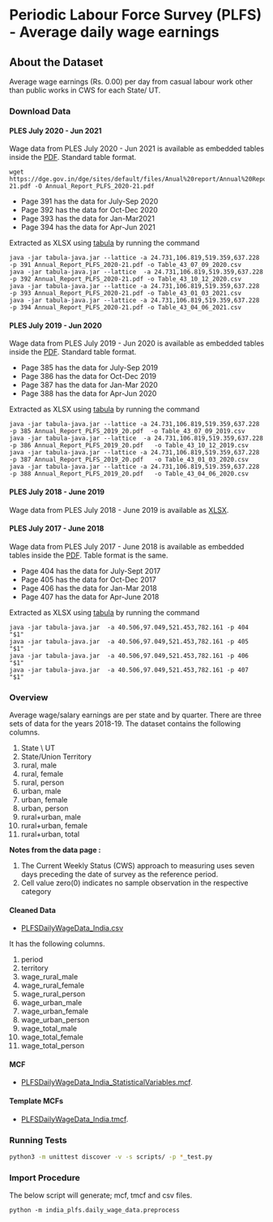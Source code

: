 # Periodic Labour Force Survey (PLFS) -  Average daily wage earnings


## About the Dataset
Average wage earnings (Rs. 0.00) per day from casual labour work other than public works in CWS for each State/ UT.

### Download Data

#### PLES July 2020 - Jun 2021
Wage data from PLES July 2020 - Jun 2021 is available as embedded tables inside the [PDF](https://dge.gov.in/dge/sites/default/files/Anual%20report/Annual%20Report%20PLFS%202020-21.pdf). Standard table format.

```
wget https://dge.gov.in/dge/sites/default/files/Anual%20report/Annual%20Report%20PLFS%202020-21.pdf -O Annual_Report_PLFS_2020-21.pdf
```

* Page 391 has the data for July-Sep 2020
* Page 392 has the data for Oct-Dec 2020
* Page 393 has the data for Jan-Mar2021
* Page 394 has the data for Apr-Jun 2021

Extracted as XLSX using [tabula](https://github.com/tabulapdf/tabula) by running the command

```
java -jar tabula-java.jar --lattice -a 24.731,106.819,519.359,637.228 -p 391 Annual_Report_PLFS_2020-21.pdf -o Table_43_07_09_2020.csv
java -jar tabula-java.jar --lattice  -a 24.731,106.819,519.359,637.228 -p 392 Annual_Report_PLFS_2020-21.pdf -o Table_43_10_12_2020.csv
java -jar tabula-java.jar --lattice -a 24.731,106.819,519.359,637.228 -p 393 Annual_Report_PLFS_2020-21.pdf -o Table_43_01_03_2021.csv
java -jar tabula-java.jar --lattice -a 24.731,106.819,519.359,637.228 -p 394 Annual_Report_PLFS_2020-21.pdf -o Table_43_04_06_2021.csv
```

#### PLES July 2019 - Jun 2020
Wage data from PLES July 2019 - Jun 2020 is available as embedded tables inside the  [PDF](http://mospi.nic.in/sites/default/files/publication_reports/Annual_Report_PLFS_2019_20.pdf). Standard table format.

* Page 385 has the data for July-Sep 2019 
* Page 386 has the data for Oct-Dec 2019
* Page 387 has the data for Jan-Mar 2020
* Page 388 has the data for Apr-Jun 2020

Extracted as XLSX using [tabula](https://github.com/tabulapdf/tabula) by running the command

```
java -jar tabula-java.jar --lattice -a 24.731,106.819,519.359,637.228 -p 385 Annual_Report_PLFS_2019_20.pdf  -o Table_43_07_09_2019.csv
java -jar tabula-java.jar --lattice  -a 24.731,106.819,519.359,637.228 -p 386 Annual_Report_PLFS_2019_20.pdf   -o Table_43_10_12_2019.csv
java -jar tabula-java.jar --lattice -a 24.731,106.819,519.359,637.228 -p 387 Annual_Report_PLFS_2019_20.pdf   -o Table_43_01_03_2020.csv
java -jar tabula-java.jar --lattice -a 24.731,106.819,519.359,637.228 -p 388 Annual_Report_PLFS_2019_20.pdf   -o Table_43_04_06_2020.csv
```

#### PLES July 2018 - June 2019
Wage data from PLES July 2018 - June 2019 is available as [XLSX](http://mospi.nic.in/sites/default/files/reports_and_publication/PLFS_2018_19_Anual/Table_43.xlsx).

#### PLES July 2017 - June 2018
Wage data from PLES July 2017 - June 2018 is available as embedded tables inside the  [PDF](http://mospi.nic.in/sites/default/files/publication_reports/Annual%20Report%2C%20PLFS%202017-18_31052019.pdf). Table format is the same. 

* Page 404 has the data for July-Sept 2017 
* Page 405 has the data for Oct-Dec 2017      
* Page 406 has the data for Jan-Mar 2018
* Page 407 has the data for Apr-June 2018

Extracted as XLSX using [tabula](https://github.com/tabulapdf/tabula) by running the command

```
java -jar tabula-java.jar  -a 40.506,97.049,521.453,782.161 -p 404 "$1" 
java -jar tabula-java.jar  -a 40.506,97.049,521.453,782.161 -p 405 "$1" 
java -jar tabula-java.jar  -a 40.506,97.049,521.453,782.161 -p 406 "$1" 
java -jar tabula-java.jar  -a 40.506,97.049,521.453,782.161 -p 407 "$1" 
```

    
### Overview

Average wage/salary earnings are per state and by quarter. There are three sets of data for the years 2018-19. The dataset contains the following columns.

1. State \ UT  
2. State/Union Territory
3. rural, male
4. rural, female
5. rural, person
6. urban, male
7. urban, female
8. urban, person
9. rural+urban, male
10. rural+urban, female
11. rural+urban, total


**Notes from the data page :** 
1. The Current Weekly Status (CWS) approach to measuring uses seven days preceding the date of survey as the reference period. 
2. Cell value zero(0) indicates no sample observation in the respective category

#### Cleaned Data
- [PLFSDailyWageData_India.csv](PLFSDailyWageData_India.csv)

It has the following columns.

1. period
2. territory
3. wage_rural_male
4. wage_rural_female
5. wage_rural_person
6. wage_urban_male
7. wage_urban_female
8. wage_urban_person
9. wage_total_male
10. wage_total_female
11. wage_total_person

#### MCF
- [PLFSDailyWageData_India_StatisticalVariables.mcf](PLFSDailyWageData_India_StatisticalVariables.mcf).

#### Template MCFs
- [PLFSDailyWageData_India.tmcf](PLFSDailyWageData_India.tmcf).

### Running Tests

```bash
python3 -m unittest discover -v -s scripts/ -p *_test.py
```

### Import Procedure

The below script will generate; mcf, tmcf and csv files.

`python -m india_plfs.daily_wage_data.preprocess`
